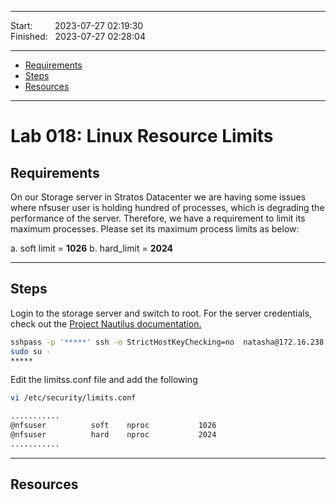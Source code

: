 
------------------------------

Start: &nbsp;&nbsp;&nbsp;&nbsp;&nbsp;&nbsp;&nbsp;&nbsp;2023-07-27 02:19:30  
Finished: &nbsp;&nbsp;2023-07-27 02:28:04

------------------------------

- [Requirements](#requirements)
- [Steps](#steps)
- [Resources](#resources)

------------------------------

# Lab 018: Linux Resource Limits

## Requirements

On our Storage server in Stratos Datacenter we are having some issues where nfsuser user is holding hundred of processes, which is degrading the performance of the server. Therefore, we have a requirement to limit its maximum processes. Please set its maximum process limits as below:

a. soft limit = **1026**
b. hard_limit = **2024**



------------------------------

## Steps


Login to the storage server and switch to root. For the server credentials, check out the [Project Nautilus documentation.](https://kodekloudhub.github.io/kodekloud-engineer/docs/projects/nautilus)


```bash
sshpass -p '*****' ssh -o StrictHostKeyChecking=no  natasha@172.16.238.15
sudo su -
*****  
```

Edit the limitss.conf file and add the following

```bash
vi /etc/security/limits.conf 

...........
@nfsuser          soft    nproc           1026
@nfsuser          hard    nproc           2024
...........
```


------------------------------

## Resources